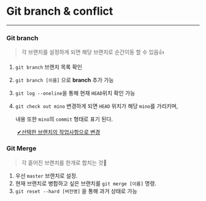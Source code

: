 # Git branch & conflict

---

### Git branch

> 각 브랜치를 설정하게 되면 해당 브랜치로 순간이동 할 수 있음👍

1. `git branch` 브랜치 목록 확인

2. `git branch [이름]` 으로 **branch** 추가 가능

3. `git log --oneline`을 통해 현재 `HEAD`위치 확인 가능

4. `git check out mino` 변경하게 되면 `HEAD` 위치가 해당 `mino`를 가리키며,

   내용 또한 `mino`의 `commit` 형태로 표기 된다.

   ​ <u>✔선택한 브랜치의 작업사항으로 변경</u>

### Git Merge

> 각 흩어진 브랜치를 한개로 합치는 것🙏

1. 우선 `master` 브랜치로 설정.
2. 현재 브랜치로 병합하고 싶은 브랜치를 `git merge [이름]` 명령.
3. `git reset --hard [버전명]` 을 통해 과거 상태로 가능
